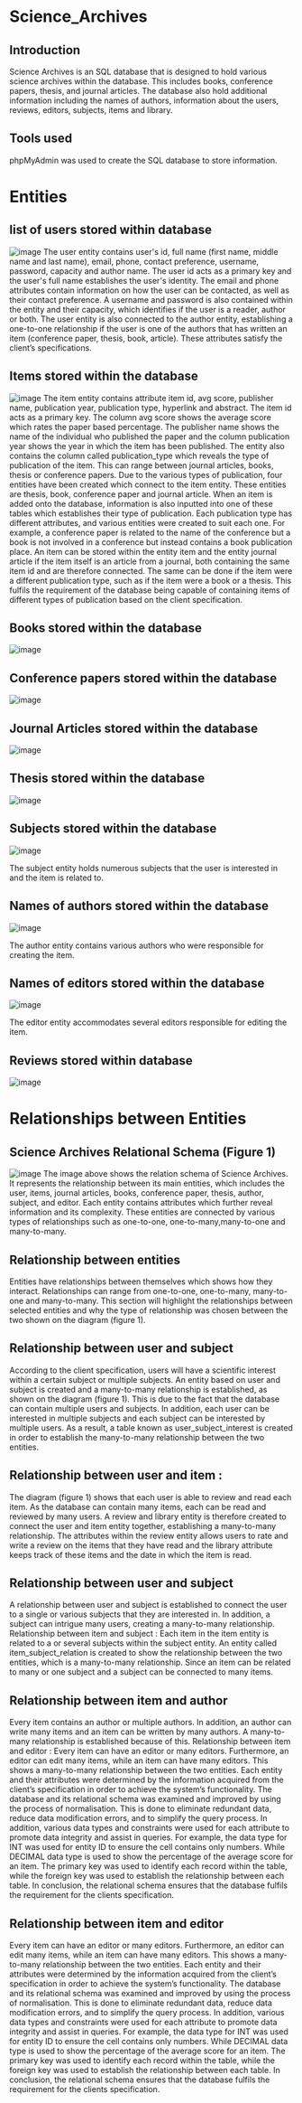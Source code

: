 # Science_Archives
## Introduction
Science Archives is an SQL database that is designed to hold various science archives within the database. This includes books, conference papers, thesis, and journal articles. The database also hold additional information including the names of authors, information about the users, reviews, editors, subjects, items and library.

## Tools used
phpMyAdmin was used to create the SQL database to store information. 

# Entities
## list of users stored within database
![image](https://github.com/user-attachments/assets/208c4c45-5091-44fe-aa70-88f2d3e85c5e)
The user entity contains user's id, full name (first name, middle name and last name), email, phone, contact preference, username, password, capacity and author name. The user id acts as a primary key and the user's full name establishes the user's identity. The email and phone attributes contain information on how the user can be contacted, as well as their contact preference. A username and password is also contained within the entity and their capacity, which identifies if the user is a reader, author or both. The user entity is also connected to the author entity, establishing a one-to-one relationship if the user is one of the authors that has written an item (conference paper, thesis, book, article). These attributes satisfy the client’s specifications.

## Items stored within the database
![image](https://github.com/user-attachments/assets/75971068-92c0-4e25-afd3-31d466badf91)
The item entity contains attribute item id, avg score, publisher name, publication year, publication type, hyperlink and abstract. The item id acts as a primary key. The column avg score shows the average score which rates the paper based percentage. The publisher name shows the name of the individual who published the paper and the column publication year shows the year in which the item has been published. The entity also contains the column called publication_type which reveals the type of publication of the item. This can range between journal articles, books, thesis or conference papers. Due to the various types of publication, four entities have been created which connect to the item entity. These entities are thesis, book, conference paper and journal article. When an item is added onto the database, information is also inputted into one of these tables which establishes their type of publication. Each publication type has different attributes, and various entities were created to suit each one. For example, a conference paper is related to the name of the conference but a book is not involved in a conference but instead contains a book publication place. An item can be stored within the entity item and the entity journal article if the item itself is an article from a journal, both containing the same item id and are therefore connected. The same can be done if the item were a different publication type, such as if the item were a book or a thesis. This fulfils the requirement of the database being capable of containing items of different types of publication based on the client specification.

## Books stored within the database
![image](https://github.com/user-attachments/assets/94b88cdf-7a39-48e9-b6f2-4157dc4188ef)

## Conference papers stored within the database 
![image](https://github.com/user-attachments/assets/2fc9ecf8-559b-4eec-92d4-be69f9628584)

## Journal Articles stored within the database
![image](https://github.com/user-attachments/assets/b8424054-40c8-4e5d-a0b5-78690ca51901)

## Thesis stored within the database
![image](https://github.com/user-attachments/assets/c2b086cb-bc88-4486-94cb-8b497e99f030)

## Subjects stored within the database
![image](https://github.com/user-attachments/assets/a4182bf6-2cb7-4021-bd2d-6707eea8d17d)

The subject entity holds numerous subjects that the user is interested in and the item is related to.

## Names of authors stored within the database
![image](https://github.com/user-attachments/assets/4bb8d45c-1352-46d9-95c2-5fd4192969b4)

The author entity contains various authors who were responsible for creating the item.

## Names of editors stored within the database
![image](https://github.com/user-attachments/assets/10e8338d-ec1f-4f35-ab8c-f0436d63563c)

The editor entity accommodates several editors responsible for editing the item.

## Reviews stored within database
![image](https://github.com/user-attachments/assets/5506b769-d93f-4687-841c-ecc7dea97e33)

# Relationships between Entities

## Science Archives Relational Schema (Figure 1)
![image](https://github.com/user-attachments/assets/25b3cd2b-8a1d-4257-beaf-5fd466eceb16)
The image above shows the relation schema of Science Archives. It represents the relationship between its main entities, which includes the user, items, journal articles, books, conference paper, thesis, author, subject, and editor. Each entity contains attributes which further reveal information and its complexity. These entities are connected by various types of relationships such as one-to-one, one-to-many,many-to-one and many-to-many. 

## Relationship between entities
Entities have relationships between themselves which shows how they interact.
Relationships can range from one-to-one, one-to-many, many-to-one and many-to-many.
This section will highlight the relationships between selected entities and why the type of
relationship was chosen between the two shown on the diagram (figure 1).
 
## Relationship between user and subject
According to the client specification, users will have a scientific interest within a certain subject or multiple subjects. An entity based on user and subject is created and a many-to-many relationship is established, as shown on the
diagram (figure 1). This is due to the fact that the database can contain multiple users and subjects. In addition, each user can be interested in multiple subjects and each subject can be interested by multiple users. As a result, a table known as user_subject_interest is created in order to establish the many-to-many relationship between the two entities.
 
## Relationship between user and item : 
The diagram (figure 1) shows that each user is able to review and read each item. As the database can contain many items, each can be read and reviewed by many users. A review and library entity is therefore created to connect the user and item entity together, establishing a many-to-many relationship. The attributes within the review entity allows users to rate and write a review on the items that they have read and the library attribute keeps track of these items and the date in which the item is read.

## Relationship between user and subject
A relationship between user and subject is established to connect the user to a single or various subjects that they are interested in. In addition, a subject can intrigue many users, creating a many-to-many relationship.
Relationship between item and subject : Each item in the item entity is related to a or several subjects within the subject entity. An entity called item_subject_relation is created to show the relationship between the two entities, which is a many-to-many relationship. Since an item can be related to many or one subject and a subject can be connected to many items.

## Relationship between item and author
Every item contains an author or multiple authors. In addition, an author can write many items and an item can be written by many authors. A many-to-many relationship is established because of this. Relationship between item and editor : Every item can have an editor or many editors. Furthermore, an editor can edit many items, while an item can have many editors. This shows a many-to-many relationship between the two entities. Each entity and their attributes were determined by the information acquired from the client’s specification in order to achieve the system’s functionality. The database and its relational schema was examined and improved by using the process of normalisation. This is done to eliminate redundant data, reduce data modification errors, and to simplify the query process. In addition, various data types and constraints were used for each attribute to promote data integrity and assist in queries. For example, the data type for INT was used for entity ID to ensure the cell contains only numbers. While DECIMAL data type is used to show the percentage of the average score for an item. The primary key was used to identify each record within the table, while the foreign key was used to establish the relationship between each table. In conclusion, the relational schema ensures that the database fulfils the requirement for the clients specification.

## Relationship between item and editor
Every item can have an editor or many editors. Furthermore, an editor can edit many items, while an item can have many editors. This shows a many-to-many relationship between the two entities. Each entity and their attributes were determined by the information acquired from the client’s specification in order to achieve the system’s functionality. The database and its relational schema was examined and improved by using the process of normalisation. This is done to eliminate redundant data, reduce data modification errors, and to simplify the query process. In addition, various data types and constraints were used for each attribute to promote data integrity and assist in queries. For example, the data type for INT was used for entity ID to ensure the cell contains only numbers. While DECIMAL data type is used to show the percentage of the average score for an item. The primary key was used to identify each record within the table, while the foreign key was used to establish the relationship between each table. In conclusion, the relational schema ensures that the database fulfils the requirement for the clients specification.

